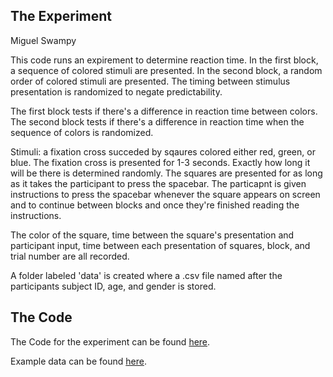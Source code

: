 ## The Experiment 
Miguel Swampy

This code runs an expirement to determine reaction time. 
In the first block, a sequence of colored stimuli are presented.
In the second block, a random order of colored stimuli are presented.
The timing between stimulus presentation is randomized to negate predictability. 

The first block tests if there's a difference in reaction time between colors.
The second block tests if there's a difference in reaction time when the sequence of colors is randomized.

Stimuli: a fixation cross succeded by sqaures colored either red, green, or blue.
The fixation cross is presented for 1-3 seconds. Exactly how long it will be there is determined randomly.
The squares are presented for as long as it takes the participant to press the spacebar. 
The particapnt is given instructions to press the spacebar whenever the square appears on screen and to continue between blocks
and once they're finished reading the instructions. 

The color of the square, time between the square's presentation and participant input, time between each presentation of squares,
block, and trial number are all recorded. 

A folder labeled 'data' is created where a .csv file named after the participants subject ID, age, and gender is stored. 

## The Code
The Code for the experiment can be found [here](https://github.com/MiguelSwampy/Final-Project/blob/main/Final%20Project%20Code.py).

Example data can be found [here](https://github.com/MiguelSwampy/Final-Project/blob/main/data/1156_23_male.csv).
